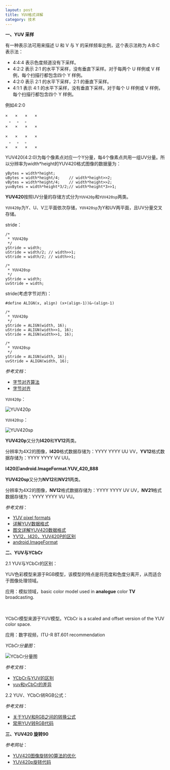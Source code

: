 ```yaml
---
layout: post
title: YUV格式详解
category: 技术
---
```


**一、YUV 采样**

有一种表示法可用来描述 U 和 V 与 Y 的采样频率比例，这个表示法称为 A:B:C 表示法：

* 4:4:4 表示色度频道没有下采样。
* 4:2:2 表示 2:1 的水平下采样，没有垂直下采样。对于每两个 U 样例或 V 样例，每个扫描行都包含四个 Y 样例。
* 4:2:0 表示 2:1 的水平下采样，2:1 的垂直下采样。
* 4:1:1 表示 4:1 的水平下采样，没有垂直下采样。对于每个 U 样例或 V 样例，每个扫描行都包含四个 Y 样例。

例如4:2:0

```
×　　×　　×　　×
　。　 。　 。
×　　×　　×　　×

×　　×　　×　　×
　。　 。　 。
×　　×　　×　　×
```

YUV420(4:2:0)为每个像素点对应一个Y分量，每4个像素点共用一组UV分量。所以分辨率为width*height的YUV420格式图像的数据量为：

```
yBytes = width*height;
uBytes = width*height/4;    // width*height>>2;
vBytes = width*height/4;    // width*height>>2;
yuvBytes = width*height*3/2;// width*height*3>>1;
```

**YUV420**按照UV分量的存储方式分为`YUV420p`和`YUV420sp`两类。

`YUV420p`为Y、U、V三平面依次存储，`YUV420sp`为Y和UV两平面，且UV分量交叉存储。

stride：

```
/*
 * YUV420p
 */
yStride = width;
uStride = width/2; // width>>1;
vStride = width/2; // width>>1;

/*
 * YUV420sp
 */
yStride = width;
uvStride = width;
```

stride(考虑字节对齐)：

```
#define ALIGN(x, align) (x+(align-1))&~(align-1)

/*
 * YUV420p
 */
yStride = ALIGN(width, 16);
uStride = ALIGN(width>>1, 16);
vStride = ALIGN(width>>1, 16);

/*
 * YUV420sp
 */
yStride = ALIGN(width, 16);
uvStride = ALIGN(width, 16);
```

*参考文档*：

* [字节对齐算法](http://my.oschina.net/chunquedong/blog/267555 "Markdown")
* [字节对齐](http://sensor.blog.51cto.com/1018471/240230 "Markdown")

`YUV420p`：

![YUV420p](http://img.my.csdn.net/uploads/201208/31/1346422959_6364.png "yuv")

`YUV420sp`：

![YUV420sp](http://img.my.csdn.net/uploads/201208/31/1346422970_2927.png "yuv")

**YUV420p**又分为**I420**和**YV12**两类。

分辨率为4X2的图像，**I420**格式数据存储为：YYYY YYYY UU VV，**YV12**格式数据存储为：YYYY YYYY VV UU。

**I420**即**android.ImageFormat.YUV_420_888**

**YUV420sp**又分为**NV12**和**NV21**两类。

分辨率为4X2的图像，**NV12**格式数据存储为：YYYY YYYY UV UV，**NV21**格式数据存储为：YYYY YYYY VU VU。

*参考文档*：

* [YUV pixel formats](http://www.fourcc.org/yuv.php "Markdown")
* [详解YUV数据格式](http://blog.csdn.net/beyond_cn/article/details/12998247 "Markdown")
* [图文详解YUV420数据格式](http://m.blog.csdn.net/blog/mianhuantang848989/30234481 "Markdown")
* [YV12，I420，YUV420P的区别](http://blog.csdn.net/leixiaohua1020/article/details/12234821 "Markdown")
* [android.ImageFormat](http://developer.android.com/reference/android/graphics/ImageFormat.html "Markdown")

**二、YUV与YCbCr**

2.1 YUV与YCbCr的区别：

YUV色彩模型来源于RGB模型，该模型的特点是将亮度和色度分离开，从而适合于图像处理领域。

应用：模拟领域，basic color model used in **analogue** color **TV** broadcasting.

　
 
YCbCr模型来源于YUV模型。YCbCr is a scaled and offset version of the YUV color space.

应用：数字视频，ITU-R BT.601 recommendation

*YCbCr分量图*：

![YCbCr分量图](http://d.hiphotos.baidu.com/baike/c0%3Dbaike80%2C5%2C5%2C80%2C26/sign=f22dc9d157fbb2fb202650402e234bc1/8cb1cb13495409237697a2f29058d109b2de4944.jpg "yuv")

*参考文档*：

* [YCbCr与YUV的区别](http://blog.csdn.net/michaelcao1980/article/details/12773183 "Markdown")
* [yuv和yCbCr的差异](http://blog.csdn.net/sunshine1314/article/details/612485 "Markdown")

2.2 YUV、YCbCr转RGB公式：

*参考文档*：

* [关于YUV和RGB之间的转换公式 ](http://blog.sina.com.cn/s/blog_5713096b0100059i.html "Markdown")
* [常用YUV转RGB代码](http://blog.csdn.net/huiguixian/article/details/17334195 "Markdown")

**三、YUV420 旋转90**

*参考网址*：

* [YUV420图像旋转90算法的优化](http://blog.csdn.net/kl222/article/details/24470305 "Markdown")
* [YUV420p旋转代码](http://blog.csdn.net/chen495810242/article/details/39375443 "Markdown")
